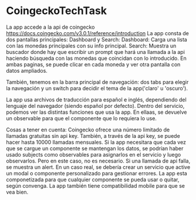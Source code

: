 # CoingeckoTechTask

La app accede a la api de coingecko https://docs.coingecko.com/v3.0.1/reference/introduction
La app consta de dos pantallas principales: Dashboard y Search:
Dashboard: Carga una lista con las monedas principales con su info principal.
Search: Muestra un buscador donde hay que escribir un prompt que hará una llamada a la api haciendo búsqueda con las monedas que coincidan con lo introducido.
En ambas paginas, se puede clicar en cada moneda y ver otra pantalla con datos ampliados.

También, tenemos en la barra principal de navegación: dos tabs para elegir la navegación y un switch para decidir el tema de la app('claro' u 'oscuro').

La app usa archivos de traducción para español e inglés, dependiendo del lenguaje del navegador (siendo español por defecto).
Dentro del servicio, podemos ver las distintas funciones que usa la app. En ellaas, se devuelve un observable para que el componente que lo requiera lo use.

Cosas a tener en cuenta:
Coingecko ofrece una número limitado de llamadas gratuitas sin api key. También, a través de la api key, se puede hacer hasta 10000 llamadas mensuales.
Si la app necesitara que cada vez que se cargue un componente se mantengan los datos, se podrían haber usado subjects como observables para asignarlos en el servicio y luego observarlos. Pero en este caso, no es necesario.
Si una llamada de api falla, se muestra un alert. En un caso real, se debería crear un servicio que active un modal o componente personalizado para gestionar errores.
La app esta componetizada para que cualquier componente se pueda usar o quitar, según convenga. 
La app también tiene compatibilidad mobile para que se vea bien.

